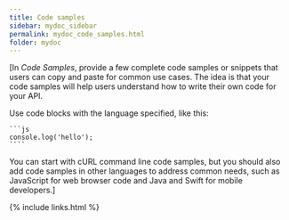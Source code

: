 ```yaml
---
title: Code samples
sidebar: mydoc_sidebar
permalink: mydoc_code_samples.html
folder: mydoc
---
```


[In *Code Samples*, provide a few complete code samples or snippets that users can copy and paste for common use cases. The idea is that your code samples will help users understand how to write their own code for your API.

Use code blocks with the language specified, like this:

    ```js
    console.log('hello');
    ````

You can start with cURL command line code samples, but you should also add code samples in other languages to address common needs, such as JavaScript for web browser code and Java and Swift for mobile developers.]

{% include links.html %}
